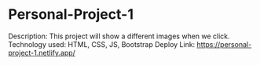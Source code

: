 # Personal-Project-1

Description: This project will show a different images when we click. 
Technology used: HTML, CSS, JS, Bootstrap
Deploy Link: https://personal-project-1.netlify.app/
